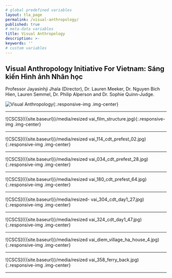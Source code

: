 ```yaml
---
# global predefined variables
layout: tla_page
permalink: /visual-anthropology/
published: true
# meta-data variables
title: Visual Anthropology
description: >-
keywords: ''
# custom variables
---
```

## Visual Anthropology Initiative For Vietnam: Sáng kiến Hình ảnh Nhân học
Professor Jayasinhji Jhala (Director), Dr. Lauren Meeker, Dr. Nguyen Bich Hien, Lauren Semmel, Dr. Philip Alperson and Dr. Sophie Quinn-Judge.

![Visual Anthropology]({{site.baseurl}}/media/vai_viet_2007.jpg){:.responsive-img .img-center}



___

![CSCS]({{site.baseurl}}/media/resized vai_film_structure.jpg){:.responsive-img .img-center}

___

![CSCS]({{site.baseurl}}/media/resized vai_114_cdt_prefest_02.jpg){:.responsive-img .img-center}

___

![CSCS]({{site.baseurl}}/media/resized vai_034_cdt_prefest_28.jpg){:.responsive-img .img-center}

___

![CSCS]({{site.baseurl}}/media/resized vai_180_cdt_prefest_64.jpg){:.responsive-img .img-center}

___

![CSCS]({{site.baseurl}}/media/resized- vai_304_cdt_day1_27.jpg){:.responsive-img .img-center}

___

![CSCS]({{site.baseurl}}/media/resized vai_324_cdt_day1_47.jpg){:.responsive-img .img-center}

___

![CSCS]({{site.baseurl}}/media/resized vai_diem_village_ha_house_4.jpg){:.responsive-img .img-center}

___

![CSCS]({{site.baseurl}}/media/resized vai_358_ferry_back.jpg){:.responsive-img .img-center}

___
